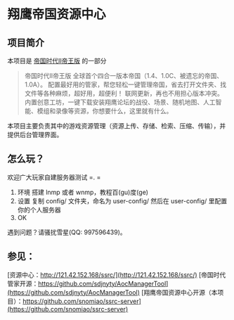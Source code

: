 # 翔鹰帝国资源中心

## 项目简介

本项目是
[帝国时代Ⅱ帝王版](http://www.hawkaoe.net/bbs/thread-117563-1-1.html)
的一部分

> 帝国时代Ⅱ帝王版
> 全球首个四合一版本帝国（1.4、1.0C、被遗忘的帝国、1.0A）。
> 配置最好用的管家，帮您轻松一键管理帝国，省去打开文件夹、找文件等各种麻烦，超好用，超便利！
> 联网更新，再也不用担心版本冲突。
> 内置创意工坊，一键下载安装翔鹰论坛的战役、场景、随机地图、人工智能、模组和录像等资源，你想要什么，这里就有什么。

本项目主要负责其中的游戏资源管理（资源上传、存储、检索、压缩、传输），并提供后台管理界面。

## 怎么玩？
欢迎广大玩家自建服务器测试 =. =

1. 环境
	搭建 lnmp 或者 wnmp，教程百(gu)度(ge)
2. 设置
	复制 config/ 文件夹，命名为 user-config/
	然后在 user-config/ 里配置你的个人服务器
3. OK

遇到问题？请骚扰雪星(QQ: 997596439)。

## 参见：

[资源中心：http://121.42.152.168/ssrc/](http://121.42.152.168/ssrc/)
[帝国时代管家开源：https://github.com/sdjnyty/AocManagerTool](https://github.com/sdjnyty/AocManagerTool)
[翔鹰帝国资源中心开源（本项目）：https://github.com/snomiao/ssrc-server](https://github.com/snomiao/ssrc-server)